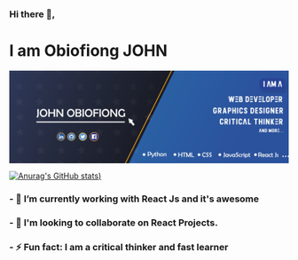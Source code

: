 ### Hi there 👋, 
# I am Obiofiong JOHN

<img
  align="center"
  src="https://github.com/obiofiong/obiofiong/blob/main/John%20Header%201.jpg"
/>

[![Anurag's GitHub stats](https://github-readme-stats.vercel.app/api?username=obiofiong&count_private=true))](https://github.com/anuraghazra/github-readme-stats)


### - 🔭 I’m currently working with React Js and it's awesome
### - 🤔 I'm looking to collaborate on React Projects.
### - ⚡ Fun fact: I am a critical thinker and fast learner
<!--
**obiofiong/obiofiong** is a ✨ _special_ ✨ repository because its `README.md` (this file) appears on your GitHub profile.

Here are some ideas to get you started:

<img
  align="center"
  src="https://github-readme-stats.vercel.app/api/?username=rebelchris&theme=dracula"
/>

- 🔭 I’m currently working on ...
- 🌱 I’m currently learning ...
- 👯 I’m looking to collaborate on ...
- 🤔 I’m looking for help with ...
- 💬 Ask me about ...
- 📫 How to reach me: ...
- 😄 Pronouns: ...
- ⚡ Fun fact: ...
-->
